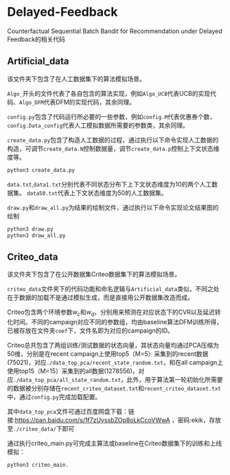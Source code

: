 # Delayed-Feedback

Counterfactual Sequential Batch Bandit for Recommendation under Delayed Feedback的相关代码

## Artificial_data
该文件夹下包含了在人工数据集下的算法模拟场景。

`Algo_`开头的文件代表了各自包含的算法实现，例如`Algo_UCB`代表UCB的实现代码、`Algo_DFM`代表DFM的实现代码，其余同理。

`config.py`包含了代码运行所必要的一些参数，例如`config.M`代表优惠券个数，`config.Data_config`代表人工模拟数据所需要的参数类，其余同理。

`create_data.py`包含了构造人工数据的过程，通过执行以下命令实现人工数据的构造，可调节`create_data.N`控制数据量，调节`create_data.p`控制上下文状态维度等。
```py
python3 create_data.py
```

`data.txt`,`data1.txt`分别代表不同状态分布下上下文状态维度为10的两个人工数据集。
`data50.txt`代表上下文状态维度为50的人工数据集。

`draw.py`和`draw_all.py`为结果的绘制文件，通过执行以下命令实现论文结果图的绘制
```py
python3 draw.py
python3 draw_all.py
```

## Criteo_data
该文件夹下包含了在公开数据集Criteo数据集下的算法模拟场景。

`criteo_data`文件夹下的代码功能和命名逻辑与`Artificial_data`类似，不同之处在于数据的加载不是通过模拟生成，而是直接用公开数据集改造而成。

Criteo包含两个环境参数$w_c$和$w_d$，分别用来预测在对应状态下的CVR以及延迟转化时间。不同的campaign对应不同的参数组，均由baseline算法DFM训练所得，已被存放在文件夹`coef`下，文件名即为对应的campaign的ID。

Criteo总共包含了两组训练/测试数据的状态向量，其状态向量均通过PCA压缩为50维，分别是在recent campaign上使用top5（M=5）采集到的recent数据(75021)，对应`./data_top_pca/recent_state_random.txt`，和在all campaign上使用top15（M=15）采集到的all数据(1278556)，对应`./data_top_pca/all_state_random.txt`，此外，用于算法第一轮初始化所需要的数据被分别存储在`recent_criteo_dataset.txt`和`recent_criteo_dataset.txt`中，通过`config.py`完成加载配置。

其中`data_top_pca`文件可通过百度网盘下载：链接:https://pan.baidu.com/s/1f7zUyssbZOp8oLkCcoVWwA ，密码:ekik，存放至`./criteo_data/`下即可

通过执行criteo_main.py可完成主算法或baseline在Criteo数据集下的训练和上线模拟：
```py
python3 criteo_main.
```

